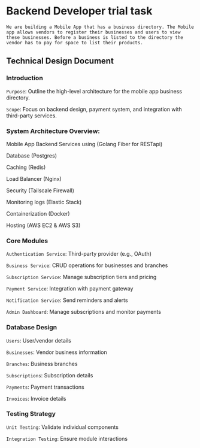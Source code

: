 # Backend Developer trial task

`We are building a Mobile App that has a business directory. The Mobile app allows vendors to register their businesses and users to view these businesses. Before a business is listed to the directory the vendor has to pay for space to list their products.` 
## Technical Design Document
### Introduction
`Purpose`: Outline the high-level architecture for the mobile app business directory.

`Scope`: Focus on backend design, payment system, and integration with third-party services.

### System Architecture Overview:
Mobile App Backend Services using (Golang Fiber for RESTapi)

Database (Postgres)

Caching (Redis)

Load Balancer (Nginx)

Security (Tailscale Firewall)

Monitoring logs (Elastic Stack)

Containerization (Docker)

Hosting (AWS EC2 & AWS S3)

### Core Modules
`Authentication Service`: Third-party provider (e.g., OAuth)

`Business Service`: CRUD operations for businesses and branches

`Subscription Service`: Manage subscription tiers and pricing

`Payment Service`: Integration with payment gateway

`Notification Service`: Send reminders and alerts

`Admin Dashboard`: Manage subscriptions and monitor payments

### Database Design
`Users`: User/vendor details

`Businesses`: Vendor business information

`Branches`: Business branches

`Subscriptions`: Subscription details

`Payments`: Payment transactions

`Invoices`: Invoice details
### Testing Strategy
`Unit Testing`: Validate individual components

`Integration Testing`: Ensure module interactions
